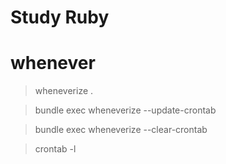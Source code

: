# Study Ruby


# whenever

> wheneverize .

> bundle exec wheneverize --update-crontab

> bundle exec wheneverize --clear-crontab

> crontab -l

